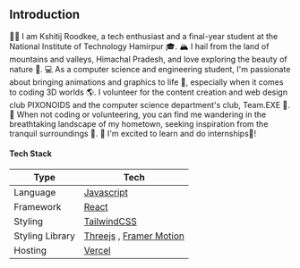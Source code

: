 ## Introduction
👨‍💻 I am Kshitij Roodkee, a tech enthusiast and a final-year student at the National Institute of Technology Hamirpur 🎓. 🏔️ I hail from the land of mountains and valleys, Himachal Pradesh, and love exploring the beauty of nature 🌄. 
💻 As a computer science and engineering student, I'm passionate about bringing animations and graphics to life 🎨, especially when it comes to coding 3D worlds 🌎. 
I volunteer for the content creation and web design club PIXONOIDS and the computer science department's club, Team.EXE 🤝. 
🌿 When not coding or volunteering, you can find me wandering in the breathtaking landscape of my hometown, seeking inspiration from the tranquil surroundings 🌳. 
🌟 I'm excited to learn and do internships🚀!

#### Tech Stack

| Type      | Tech                                                         |
| --------- | ------------------------------------------------------------ |
| Language  | [Javascript]()         |
| Framework | [React](https://reactjs.org/) |
| Styling   | [TailwindCSS](https://tailwindcss.com/)                      |
| Styling Library| [Threejs]()    , [Framer Motion]()                   |
| Hosting   | [Vercel](https://vercel.com)                                 |
